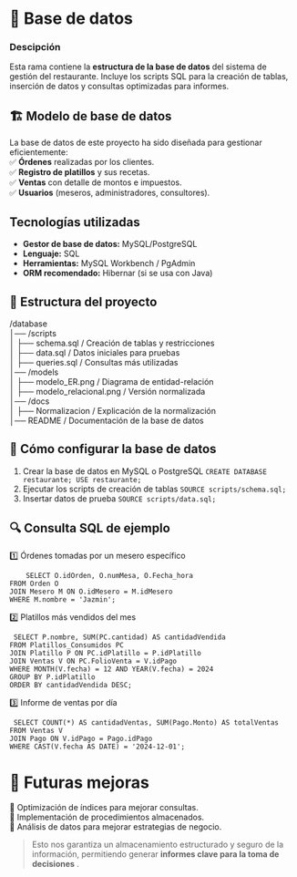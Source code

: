 # 📑 Base de datos

### Descipción
Esta rama contiene la **estructura de la base de datos** del sistema de gestión del restaurante. Incluye los scripts SQL para la creación de tablas, inserción de datos y consultas optimizadas para informes.


## 🏗  **Modelo de base de datos**

La base de datos de este proyecto ha sido diseñada para gestionar eficientemente:  
✅ **Órdenes** realizadas por los clientes.  
✅ **Registro de platillos** y sus recetas.  
✅ **Ventas** con detalle de montos e impuestos.  
✅ **Usuarios** (meseros, administradores, consultores).

## Tecnologías utilizadas
-   **Gestor de base de datos:** MySQL/PostgreSQL
-   **Lenguaje:** SQL
-   **Herramientas:** MySQL Workbench / PgAdmin
-   **ORM recomendado:** Hibernar (si se usa con Java)

## 📁 **Estructura del proyecto**
/database  
│── /scripts  
│   ├── schema.sql     / Creación de tablas y restricciones  
│   ├── data.sql       / Datos iniciales para pruebas  
│   ├── queries.sql    / Consultas más utilizadas  
│── /models  
│   ├── modelo_ER.png  / Diagrama de entidad-relación  
│   ├── modelo_relacional.png  / Versión normalizada  
│── /docs  
│   ├── Normalizacion  / Explicación de la normalización  
│── README        / Documentación de la base de datos  

## 🔧 **Cómo configurar la base de datos**

1. Crear la base de datos en MySQL o PostgreSQL
`CREATE DATABASE restaurante;
USE restaurante;
`
2. Ejecutar los scripts de creación de tablas
 `SOURCE scripts/schema.sql;`
 3. Insertar datos de prueba
 `SOURCE scripts/data.sql;
`
## 🔍 Consulta SQL de ejemplo

1️⃣ Órdenes tomadas por un mesero específico

        SELECT O.idOrden, O.numMesa, O.Fecha_hora 
    FROM Orden O
    JOIN Mesero M ON O.idMesero = M.idMesero 
    WHERE M.nombre = 'Jazmin';
 2️⃣ Platillos más vendidos del mes

     SELECT P.nombre, SUM(PC.cantidad) AS cantidadVendida
    FROM Platillos_Consumidos PC
    JOIN Platillo P ON PC.idPlatillo = P.idPlatillo
    JOIN Ventas V ON PC.FolioVenta = V.idPago
    WHERE MONTH(V.fecha) = 12 AND YEAR(V.fecha) = 2024
    GROUP BY P.idPlatillo
    ORDER BY cantidadVendida DESC;
 3️⃣ Informe de ventas por día

     SELECT COUNT(*) AS cantidadVentas, SUM(Pago.Monto) AS totalVentas
    FROM Ventas V
    JOIN Pago ON V.idPago = Pago.idPago
    WHERE CAST(V.fecha AS DATE) = '2024-12-01';
  

# 📌 **Futuras mejoras**


🚀 Optimización de índices para mejorar consultas.  
🚀 Implementación de procedimientos almacenados.  
🚀 Análisis de datos para mejorar estrategias de negocio.

>Esto nos garantiza un almacenamiento estructurado y seguro de la información, permitiendo generar **informes clave para la toma de decisiones** .
